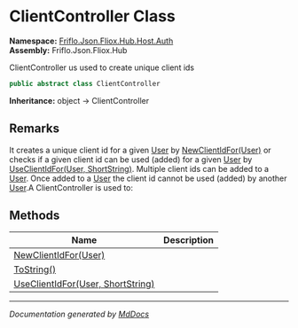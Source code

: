﻿<!--  
  <auto-generated>   
    The contents of this file were generated by a tool.  
    Changes to this file may be list if the file is regenerated  
  </auto-generated>   
-->

# ClientController Class

**Namespace:** [Friflo.Json.Fliox.Hub.Host.Auth](../index.md)  
**Assembly:** Friflo.Json.Fliox.Hub

ClientController us used to create unique client ids

```csharp
public abstract class ClientController
```

**Inheritance:** object → ClientController

## Remarks

It creates a unique client id for a given [User](../User/index.md) by [NewClientIdFor(User)](methods/NewClientIdFor.md) or checks if a given client id can be used (added) for a given [User](../User/index.md) by [UseClientIdFor(User, ShortString)](methods/UseClientIdFor.md). Multiple client ids can be added to a [User](../User/index.md). Once added to a [User](../User/index.md) the client id cannot be used (added) by another [User](../User/index.md).A ClientController is used to:

## Methods

| Name                                                           | Description |
| -------------------------------------------------------------- | ----------- |
| [NewClientIdFor(User)](methods/NewClientIdFor.md)              |             |
| [ToString()](methods/ToString.md)                              |             |
| [UseClientIdFor(User, ShortString)](methods/UseClientIdFor.md) |             |

___

*Documentation generated by [MdDocs](https://github.com/ap0llo/mddocs)*
